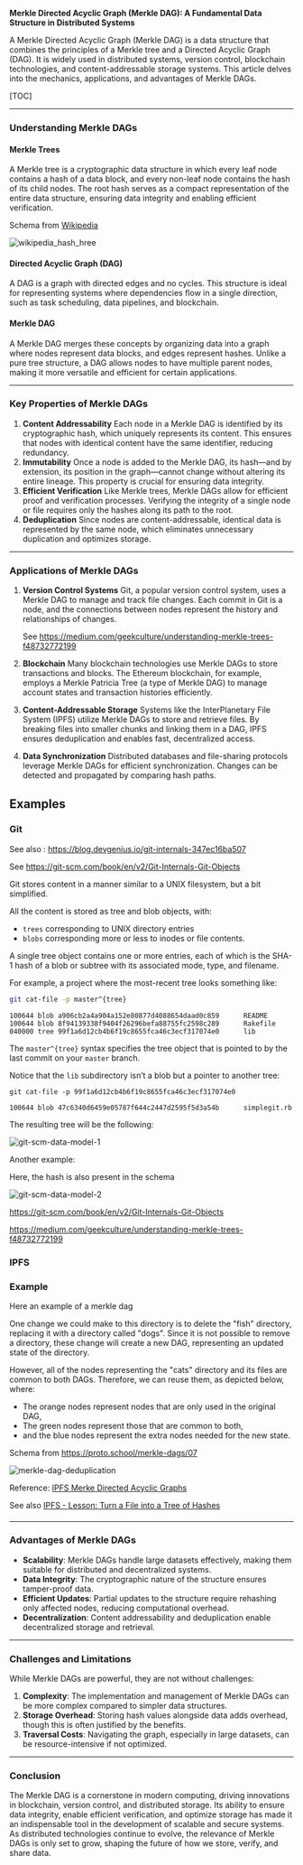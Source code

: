 **Merkle Directed Acyclic Graph (Merkle DAG): A Fundamental Data Structure in Distributed Systems**

A Merkle Directed Acyclic Graph (Merkle DAG) is a data structure that combines the principles of a Merkle tree and a Directed Acyclic Graph (DAG). It is widely used in distributed systems, version control, blockchain technologies, and content-addressable storage systems. This article delves into the mechanics, applications, and advantages of Merkle DAGs.

[TOC]



------

### Understanding Merkle DAGs

#### Merkle Trees

A Merkle tree is a cryptographic data structure in which every leaf node contains a hash of a data block, and every non-leaf node contains the hash of its child nodes. The root hash serves as a compact representation of the entire data structure, ensuring data integrity and enabling efficient verification.

Schema from [Wikipedia](https://en.wikipedia.org/wiki/Merkle_tree)

![wikipedia_hash_hree](/home/ryan/Downloads/me/access-denied/assets/article/cryptographie/merkle-tree/wikipedia_hash_hree.png)

#### **Directed Acyclic Graph (DAG)**

A DAG is a graph with directed edges and no cycles. This structure is ideal for representing systems where dependencies flow in a single direction, such as task scheduling, data pipelines, and blockchain.

#### **Merkle DAG**

A Merkle DAG merges these concepts by organizing data into a graph where nodes represent data blocks, and edges represent hashes. Unlike a pure tree structure, a DAG allows nodes to have multiple parent nodes, making it more versatile and efficient for certain applications.

------

### **Key Properties of Merkle DAGs**

1. **Content Addressability**
   Each node in a Merkle DAG is identified by its cryptographic hash, which uniquely represents its content. This ensures that nodes with identical content have the same identifier, reducing redundancy.
2. **Immutability**
   Once a node is added to the Merkle DAG, its hash—and by extension, its position in the graph—cannot change without altering its entire lineage. This property is crucial for ensuring data integrity.
3. **Efficient Verification**
   Like Merkle trees, Merkle DAGs allow for efficient proof and verification processes. Verifying the integrity of a single node or file requires only the hashes along its path to the root.
4. **Deduplication**
   Since nodes are content-addressable, identical data is represented by the same node, which eliminates unnecessary duplication and optimizes storage.

------

### Applications of Merkle DAGs

1. **Version Control Systems**
   Git, a popular version control system, uses a Merkle DAG to manage and track file changes. Each commit in Git is a node, and the connections between nodes represent the history and relationships of changes.

   See https://medium.com/geekculture/understanding-merkle-trees-f48732772199

2. **Blockchain**
   Many blockchain technologies use Merkle DAGs to store transactions and blocks. The Ethereum blockchain, for example, employs a Merkle Patricia Tree (a type of Merkle DAG) to manage account states and transaction histories efficiently.

3. **Content-Addressable Storage**
   Systems like the InterPlanetary File System (IPFS) utilize Merkle DAGs to store and retrieve files. By breaking files into smaller chunks and linking them in a DAG, IPFS ensures deduplication and enables fast, decentralized access.

4. **Data Synchronization**
   Distributed databases and file-sharing protocols leverage Merkle DAGs for efficient synchronization. Changes can be detected and propagated by comparing hash paths.

## Examples

### Git

See also : https://blog.devgenius.io/git-internals-347ec16ba507

See https://git-scm.com/book/en/v2/Git-Internals-Git-Objects

Git stores content in a manner similar to a UNIX filesystem, but a bit simplified. 

All the content is stored as tree and blob objects, with:

- `trees` corresponding to UNIX directory entries
- `blobs` corresponding more or less to inodes or file contents. 

A single tree object contains one or more entries, each of which is the SHA-1 hash of a blob or subtree with its associated mode, type, and filename.

 For example, a project where the most-recent tree looks something like:

```bash
git cat-file -p master^{tree}
```

```console
100644 blob a906cb2a4a904a152e80877d4088654daad0c859      README
100644 blob 8f94139338f9404f26296befa88755fc2598c289      Rakefile
040000 tree 99f1a6d12cb4b6f19c8655fca46c3ecf317074e0      lib
```

The `master^{tree}` syntax specifies the tree object that is pointed to by the last commit on your `master` branch. 

Notice that the `lib` subdirectory isn’t a blob but a pointer to another tree:

```
git cat-file -p 99f1a6d12cb4b6f19c8655fca46c3ecf317074e0
```

```console
100644 blob 47c6340d6459e05787f644c2447d2595f5d3a54b      simplegit.rb
```



The resulting tree will be the following:



![git-scm-data-model-1](/home/ryan/Downloads/me/access-denied/assets/article/cryptographie/merkle-tree/git-scm-data-model-1.png)

Another example:

Here, the hash is also present in the schema

![git-scm-data-model-2](/home/ryan/Downloads/me/access-denied/assets/article/cryptographie/merkle-tree/git-scm-data-model-2.png)

https://git-scm.com/book/en/v2/Git-Internals-Git-Objects

https://medium.com/geekculture/understanding-merkle-trees-f48732772199

### IPFS



### Example

Here an example of a merkle dag

One change we could make to this directory is to delete the "fish" directory, replacing it with a directory called "dogs". Since it is not possible to remove a directory, these change will create a new DAG, representing an updated state of the directory. 

However, all of the nodes representing the "cats" directory and its files are common to both DAGs. Therefore, we can reuse them, as depicted below, where:

- The orange nodes represent nodes that are only used in the original DAG,
- The green nodes represent those that are common to both, 
- and the blue nodes represent the extra nodes needed for the new state.

Schema from https://proto.school/merkle-dags/07

![merkle-dag-deduplication](/home/ryan/Downloads/me/access-denied/assets/article/cryptographie/merkle-tree/merkle-dag-deduplication.png)





Reference:  [IPFS Merke Directed Acyclic Graphs](https://docs.ipfs.tech/concepts/merkle-dag/)

See also [IPFS - Lesson: Turn a File into a Tree of Hashes](https://dweb-primer.ipfs.io/ipfs-dag/files-as-dags)

#### 

------

### **Advantages of Merkle DAGs**

- **Scalability**: Merkle DAGs handle large datasets effectively, making them suitable for distributed and decentralized systems.
- **Data Integrity**: The cryptographic nature of the structure ensures tamper-proof data.
- **Efficient Updates**: Partial updates to the structure require rehashing only affected nodes, reducing computational overhead.
- **Decentralization**: Content addressability and deduplication enable decentralized storage and retrieval.

------

### **Challenges and Limitations**

While Merkle DAGs are powerful, they are not without challenges:

1. **Complexity**: The implementation and management of Merkle DAGs can be more complex compared to simpler data structures.
2. **Storage Overhead**: Storing hash values alongside data adds overhead, though this is often justified by the benefits.
3. **Traversal Costs**: Navigating the graph, especially in large datasets, can be resource-intensive if not optimized.

------

### **Conclusion**

The Merkle DAG is a cornerstone in modern computing, driving innovations in blockchain, version control, and distributed storage. Its ability to ensure data integrity, enable efficient verification, and optimize storage has made it an indispensable tool in the development of scalable and secure systems. As distributed technologies continue to evolve, the relevance of Merkle DAGs is only set to grow, shaping the future of how we store, verify, and share data.